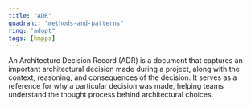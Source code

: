 ```yaml
---
title: "ADR"
quadrant: "methods-and-patterns"
ring: "adopt"
tags: [hmpps]
---
```


An Architecture Decision Record (ADR) is a document that captures an important architectural decision made during a project, along with the context, reasoning, and consequences of the decision. It serves as a reference for why a particular decision was made, helping teams understand the thought process behind architectural choices.
